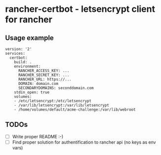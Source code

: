# rancher-certbot - letsencrypt client for rancher

## Usage example

```
version: '2'
services:
  certbot:
    build: .
    environment:
      RANCHER_ACCESS_KEY: ...
      RANCHER_SECRET_KEY: ...
      RANCHER_URL: https://...
      DOMAIN: domain.com
      SECONDARYDOMAINS: seconddomain.com
    stdin_open: true
    volumes:
    - /etc/letsencrypt:/etc/letsencrypt
    - /var/lib/letsencrypt:/var/lib/letsencrypt
    - /home/volumes/default/acme-challenge:/var/lib/webroot
```


## TODOs

 - [ ] Write proper README :-)
 - [ ] Find proper solution for authentification to rancher api (no keys as env vars)
